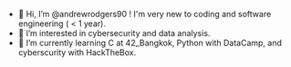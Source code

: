 - 👋 Hi, I’m @andrewrodgers90 ! I'm very new to coding and software engineering ( < 1 year).
- 👀 I’m interested in cybersecurity and data analysis.
- 🌱 I’m currently learning C at 42_Bangkok, Python with DataCamp, and cyberscurity with HackTheBox.

<!---
andrewrodgers90/andrewrodgers90 is a ✨ special ✨ repository because its `README.md` (this file) appears on your GitHub profile.
You can click the Preview link to take a look at your changes.
--->
